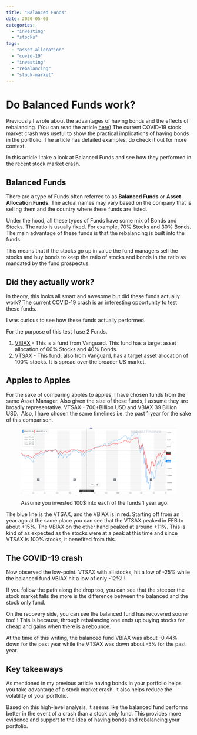 ```yaml
---
title: "Balanced Funds"
date: 2020-05-03
categories: 
  - "investing"
  - "stocks"
tags: 
  - "asset-allocation"
  - "covid-19"
  - "investing"
  - "rebalancing"
  - "stock-market"
---
```


# **Do Balanced Funds work?**

Previously I wrote about the advantages of having bonds and the effects of rebalancing. (You can read the article [here](https://happypathfire.com/rebalancing-portfolio/)) The current COVID-19 stock market crash was useful to show the practical implications of having bonds in the portfolio. The article has detailed examples, do check it out for more context.

In this article I take a look at Balanced Funds and see how they performed in the recent stock market crash.

## **Balanced Funds**

There are a type of Funds often referred to as **Balanced Funds** or **Asset Allocation Funds**. The actual names may vary based on the company that is selling them and the country where these funds are listed.

Under the hood, all these types of Funds have some mix of Bonds and Stocks. The ratio is usually fixed. For example, 70% Stocks and 30% Bonds. The main advantage of these funds is that the rebalancing is built into the funds. 

This means that if the stocks go up in value the fund managers sell the stocks and buy bonds to keep the ratio of stocks and bonds in the ratio as mandated by the fund prospectus.

## **Did they actually work?**

In theory, this looks all smart and awesome but did these funds actually work? The current COVID-19 crash is an interesting opportunity to test these funds.

I was curious to see how these funds actually performed.

For the purpose of this test I use 2 Funds.

1. [VBIAX](https://investor.vanguard.com/mutual-funds/profile/VBIAX) - This is a fund from Vanguard. This fund has a target asset allocation of 60% Stocks and 40% Bonds.
2. [VTSAX](https://investor.vanguard.com/mutual-funds/profile/vtsax) \- This fund, also from Vanguard, has a target asset allocation of 100% stocks. It is spread over the broader US market.

## **Apples to Apples**

For the sake of comparing apples to apples, I have chosen funds from the same Asset Manager. Also given the size of these funds, I assume they are broadly representative. VTSAX - 700+Billion USD and VBIAX 39 Billion USD.  Also, I have chosen the same timelines i.e. the past 1 year for the sake of this comparison. 

<figure>

![](images/Balanced.png)

<figcaption>

Assume you invested 100$ into each of the funds 1 year ago.

</figcaption>

</figure>

The blue line is the VTSAX, and the VBIAX is in red. Starting off from an year ago at the same place you can see that the VTSAX peaked in FEB to about +15%. The VBIAX on the other hand peaked at around +11%. This is kind of as expected as the stocks were at a peak at this time and since VTSAX is 100% stocks, it benefited from this.

## **The COVID-19 crash**

Now observed the low-point. VTSAX with all stocks, hit a low of -25% while the balanced fund VBIAX hit a low of only -12%!!!

If you follow the path along the drop too, you can see that the steeper the stock market falls the more is the difference between the balanced and the stock only fund.

On the recovery side, you can see the balanced fund has recovered sooner too!!! This is because, through rebalancing one ends up buying stocks for cheap and gains when there is a rebounce. 

At the time of this writing, the balanced fund VBIAX was about -0.44% down for the past year while the VTSAX was down about -5% for the past year.

## **Key takeaways**

As mentioned in my previous article having bonds in your portfolio helps you take advantage of a stock market crash. It also helps reduce the volatility of your portfolio.

Based on this high-level analysis, it seems like the balanced fund performs better in the event of a crash than a stock only fund. This provides more evidence and support to the idea of having bonds and rebalancing your portfolio.
